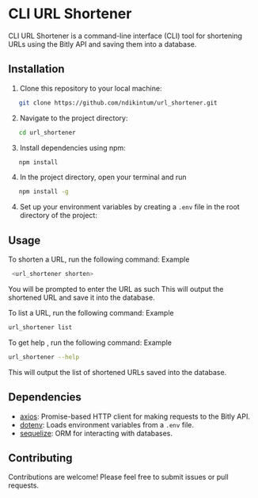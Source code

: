 
# CLI URL Shortener 

CLI URL Shortener is a command-line interface (CLI) tool for shortening URLs using the Bitly API and saving them into a database.

## Installation

1. Clone this repository to your local machine:

```bash
   git clone https://github.com/ndikintum/url_shortener.git
   ```

2. Navigate to the project directory:

```bash
   cd url_shortener
   ```

3. Install dependencies using npm:

```bash
   npm install
   ```
4. In the project directory, open your terminal and run 
```bash
   npm install -g
   ``` 

4. Set up your environment variables by creating a `.env` file in the root directory of the project:

## Usage

To shorten a URL, run the following command:
Example

```bash
 <url_shortener shorten>
```
You will be prompted to enter the URL as such <Enter the long URL:>
This will output the shortened URL and save it into the database.

To list a URL, run the following command:
Example

```bash
url_shortener list
```

To get help , run the following command:
Example

```bash
url_shortener --help
```

This will output the list of shortened URLs saved into the database.

## Dependencies

- [axios](https://www.npmjs.com/package/axios): Promise-based HTTP client for making requests to the Bitly API.
- [dotenv](https://www.npmjs.com/package/dotenv): Loads environment variables from a `.env` file.
- [sequelize](https://www.npmjs.com/package/sequelize): ORM for interacting with databases.

## Contributing

Contributions are welcome! Please feel free to submit issues or pull requests.
